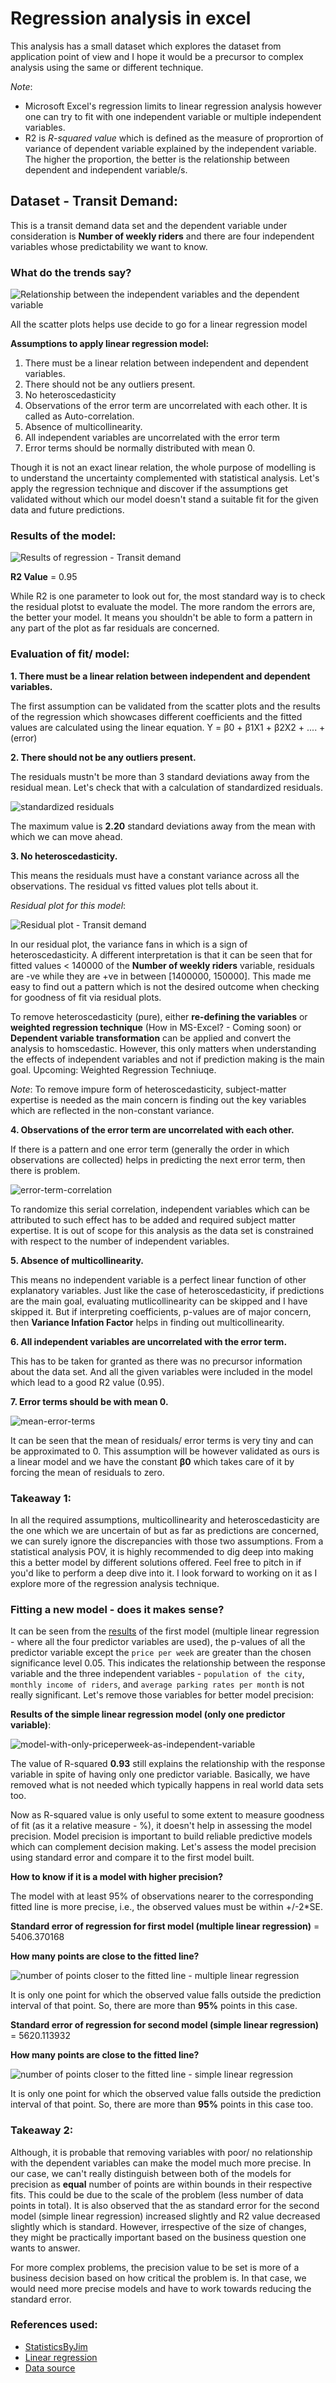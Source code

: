 # Regression analysis in excel
This analysis has a small dataset which explores the dataset from application point of view and I hope it would be a precursor to complex analysis using the same or different technique. 

*Note*:
* Microsoft Excel's regression limits to linear regression analysis however one can try to fit with one independent variable or multiple independent variables.
* R2 is *R-squared value* which is defined as the measure of proprortion of variance of dependent variable explained by the independent variable. The higher the proportion, the better is the relationship between dependent and independent variable/s.

## Dataset - Transit Demand:
This is a transit demand data set and the dependent variable under consideration is **Number of weekly riders** and there are four independent variables whose predictability we want to know.

### What do the trends say?

![Relationship between the independent variables and the dependent variable](images/separate-trends-of-four-plots.PNG)

All the scatter plots helps use decide to go for a linear regression model

**Assumptions to apply linear regression model:**
1. There must be a linear relation between independent and dependent variables. 
2. There should not be any outliers present. 
3. No heteroscedasticity 
4. Observations of the error term are uncorrelated with each other. It is called as Auto-correlation.
5. Absence of multicollinearity.
6. All independent variables are uncorrelated with the error term
7. Error terms should be normally distributed with mean 0. 

Though it is not an exact linear relation, the whole purpose of modelling is to understand the uncertainty complemented with statistical analysis. Let's apply the regression technique and discover if the assumptions get validated without which our model doesn't stand a suitable fit for the given data and future predictions.

### Results of the model:

![Results of regression - Transit demand](https://github.com/akshayreddykotha/regression-analysis-in-excel/blob/master/images/regression-ouput.PNG)

**R2 Value** = 0.95

While R2 is one parameter to look out for, the most standard way is to check the residual plotst to evaluate the model. The more random the errors are, the better your model. It means you shouldn't be able to form a pattern in any part of the plot as far residuals are concerned.

### Evaluation of fit/ model:
**1. There must be a linear relation between independent and dependent variables.**

The first assumption can be validated from the scatter plots and the results of the regression which showcases different coefficients and the fitted values are calculated using the linear equation. Y = β0 + β1X1 + β2X2 + .... + (error)

**2. There should not be any outliers present.**

The residuals mustn't be more than 3 standard deviations away from the residual mean. Let's check that with a calculation of standardized residuals.

![standardized residuals](https://github.com/akshayreddykotha/regression-analysis-in-excel/blob/master/images/standardized-residuals.PNG)

The maximum value is **2.20** standard deviations away from the mean with which we can move ahead.

**3. No heteroscedasticity.**

This means the residuals must have a constant variance across all the observations. The residual vs fitted values plot tells about it.

*Residual plot for this model*:

![Residual plot - Transit demand](images/residual-output-transit-demand.PNG)

In our residual plot, the variance fans in which is a sign of heteroscedasticity. A different interpretation is that it can be seen that for fitted values < 140000 of the **Number of weekly riders** variable, residuals are -ve while they are +ve in between [1400000, 150000]. This made me easy to find out a pattern which is not the desired outcome when checking for goodness of fit via residual plots.

To remove heteroscedasticity (pure), either **re-defining the variables** or **weighted regression technique** (How in MS-Excel? - Coming soon) or **Dependent variable transformation** can be applied and convert the analysis to homscedastic. However, this only matters when understanding the effects of independent variables and not if prediction making is the main goal. Upcoming: Weighted Regression Techniuqe.

*Note*: To remove impure form of heteroscedasticity, subject-matter expertise is needed as the main concern is finding out the key variables which are reflected in the non-constant variance.

**4. Observations of the error term are uncorrelated with each other.**

If there is a pattern and one error term (generally the order in which observations are collected) helps in predicting the next error term, then there is problem.

![error-term-correlation](https://github.com/akshayreddykotha/regression-analysis-in-excel/blob/master/images/residual-vs-observation-order.PNG)

To randomize this serial correlation, independent variables which can be attributed to such effect has to be added and required subject matter expertise. It is out of scope for this analysis as the data set is constrained with respect to the number of independent variables.

**5. Absence of multicollinearity.**

This means no independent variable is a perfect linear function of other explanatory variables. Just like the case of heteroscedasticity, if predictions are the main goal, evaluating mutlicollinearity can be skipped and I have skipped it. But if interpreting coefficients, p-values are of major concern, then **Variance Infation Factor** helps in finding out multicollinearity.

**6. All independent variables are uncorrelated with the error term.**

This has to be taken for granted as there was no precursor information about the data set. And all the given variables were included in the model which lead to a good R2 value (0.95).

**7. Error terms should be with mean 0.** 

![mean-error-terms](https://github.com/akshayreddykotha/regression-analysis-in-excel/blob/master/images/average-error-terms.PNG)

It can be seen that the mean of residuals/ error terms is very tiny and can be approximated to 0. This assumption will be however validated as ours is a linear model and we have the constant **β0** which takes care of it by forcing the mean of residuals to zero.

### Takeaway 1:

In all the required assumptions, multicollinearity and heteroscedasticity are the one which we are uncertain of but as far as predictions are concerned, we can surely ignore the discrepancies with those two assumptions. From a statistical analysis POV, it is highly recommended to dig deep into making this a better model by different solutions offered. Feel free to pitch in if you'd like to perform a deep dive into it. I look forward to working on it as I explore more of the regression analysis technique.

### Fitting a new model - does it makes sense?

It can be seen from the [results](https://github.com/akshayreddykotha/regression-analysis-in-excel#results-of-the-model) of the first model (multiple linear regression - where all the four predictor variables are used), the p-values of all the predictor variable except the `price per week` are greater than the chosen significance level 0.05. This indicates the relationship between the response variable and the three independent variables - `population of the city`, `monthly income of riders`, and `average parking rates per month` is not really significant. Let's remove those variables for better model precision:

**Results of the simple linear regression model (only one predictor variable)**:

![model-with-only-priceperweek-as-independent-variable](https://github.com/akshayreddykotha/regression-analysis-in-excel/blob/master/images/model-with-only-priceperweek.PNG)

The value of R-squared **0.93** still explains the relationship with the response variable in spite of having only one predictor variable. Basically, we have removed what is not needed which typically happens in real world data sets too.

Now as R-squared value is only useful to some extent to measure goodness of fit (as it a relative measure - %), it doesn't help in assessing the model precision. Model precision is important to build reliable predictive models which can complement decision making. Let's assess the model precision using standard error and compare it to the first model built.

**How to know if it is a model with higher precision?**

The model with at least 95% of observations nearer to the corresponding fitted line is more precise, i.e., the observed values must be within +/-2*SE.

**Standard error of regression for first model (multiple linear regression)** = 5406.370168

**How many points are close to the fitted line?**

![number of points closer to the fitted line - multiple linear regression](https://github.com/akshayreddykotha/regression-analysis-in-excel/blob/master/images/no-points-near-to-fitted-line-multiple-linear-regression.PNG)

It is only one point for which the observed value falls outside the prediction interval of that point. So, there are more than **95%**
points in this case.

**Standard error of regression for second model (simple linear regression)** = 5620.113932

**How many points are close to the fitted line?**

![number of points closer to the fitted line - simple linear regression](https://github.com/akshayreddykotha/regression-analysis-in-excel/blob/master/images/no-points-near-to-fitted-line-simple-linear-regression.PNG)

It is only one point for which the observed value falls outside the prediction interval of that point. So, there are more than **95%**
points in this case too.

### Takeaway 2:

Although, it is probable that removing variables with poor/ no relationship with the dependent variables can make the model much more precise. In our case, we can't really distinguish between both of the models for precision as **equal** number of points are within bounds in their respective fits. This could be due to the scale of the problem (less number of data points in total). It is also observed that the as standard error for the second model (simple linear regression) increased slightly and R2 value decreased slightly which is standard. However, irrespective of the size of changes, they might be practically important based on the business question one wants to answer.

For more complex problems, the precision value to be set is more of a business decision based on how critical the problem is. In that case, we would need more precise models and have to work towards reducing the standard error.

### References used:
* [StatisticsByJim](http://statisticsbyjim.com)
* [Linear regression](http://blog.excelmasterseries.com/2014/05/linear-regressions-required-assumptions.html)
* [Data source](https://journalistsresource.org/wp-content/uploads/2014/11/Sample-data-sets-for-linear-regression1.xlsx)
